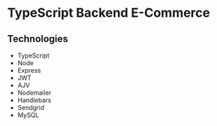 # TypeScript Backend E-Commerce

## Technologies

-   TypeScript
-   Node
-   Express
-   JWT
-   AJV
-   Nodemailer
-   Handlebars
-   Sendgrid
-   MySQL

